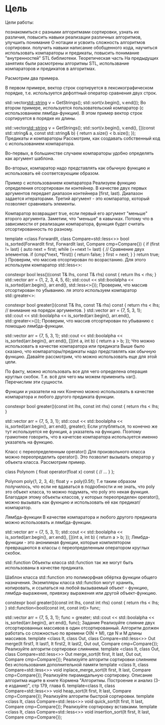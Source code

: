 # Цель
Цели работы:

познакомиться с разными алгоритмами сортировки, узнать их различия, повысить навыки реализации различных алгоритмов, улучшить понимание O нотации и усвоить сложность алгоритмов сортировки.
получить навыки написание обобщенного кода, научиться использовать компараторы и предикаты, повысить понимание "внутренностей" STL библиотеки.
Теоретическая часть
На предыдущих занятиях были расмотрены алгоритмы STL, использвание компараторов и предикатов в алгоритмах.

Расмотрим два примера.

В первом примере, вектор строк сортируется в лексикографическом порядке, т.е. используется дефолтный оператор сравнения двух строк.

std::vector<std::string> v = GetStrings();
std::sort(v.begin(), v.end());
Во втором примере, используется пользовательский компаратор (с использованием лямбда-функции). В этом пример вектор строк сортируется в порядке их длины.

std::vector<std::string> v = GetStrings();
std::sort(v.begin(), v.end(), [](const std::string& a, const std::string& b) {
  return a.size() < b.size();
});
Предикаты и компараторы
Рассмотрим, как создавать собственный код с использованием компаратора.

Во-первых, в большинстве случаем компараторы удобно определять как аргумент шаблона.

Во-вторых, компаратор надо представлять как обычную функцию и использовать её соответсвующим образом.

Пример с использованием компаратора
Реализуем функцию определения отсортирован ли контейнер. В качестве двух первых аргументов передает диапазон контейнера [first, last). Диапазон задается итераторами. Третий аргумент - это компаратор, который позволяет сравнивать элементы.

Компаратор возвращает true, если первый его аргумент "меньше" второго аргумента. Заметим, что "меньше" в кавычках. Потому что в зависимости от реализации компаратора, функция будет считать отсортированность по разному.

template <class ForwardIt, class Compare=std::less<>>
bool is_sorted(ForwardIt first, ForwardIt last, Compare cmp=Compare{}) {
  if (first != last) {
    auto next = first;
    while (++next != last) {
      // Сравнение двух элементов.
      if (cmp(*next, *first)) {
        return false;
      }
      first = next;
    }
  }
  return true;
}
Проверим, что массив отсортирован по возрастанию. Для этого используем компаратор std::less<>:

constexpr bool less()(const T& lhs, const T& rhs) const {
    return lhs < rhs;
}
std::vector<int> arr = {1, 2, 3, 4, 5, 6};
std::cout << std::boolalpha << is_sorted(arr.begin(), arr.end(), std::less<>{});
Проверим, что массив отсортирован по убыванию. ля этого используем компаратор std::greater<>:

constexpr bool greater()(const T& lhs, const T& rhs) const {
    return rhs < lhs; // внимание на порядок аргументов.
}
std::vector<int> arr = {7, 5, 3, 1};
std::cout << std::boolalpha << is_sorted(arr.begin(), arr.end(), std::greater<>{});
Проверим, что массив отсортирован по убыванию с помощью лямбда-функции.

std::vector<int> arr = {7, 5, 3, 1};
std::cout << std::boolalpha << is_sorted(arr.begin(), arr.end(),
  [](int a, int b) {
    return a > b;
  });
Что можно использовать в качестве компаратора или предиката
Выше было сказано, что компараторы/предикаты надо представлять как обычную функцию. Давайте рассмотрим, что можно использовать еще для этой цели.

По факту, можно использовать все для чего определена операция круглых скобок. Т.е. всё для чего мы можем применить var(). Перечислим эти сущности.

Функции и указатели на них
Конечно можно использовать в качестве компаратора и любого другого предиката функции.

constexpr bool greater()(const int lhs, const int rhs) const {
    return rhs < lhs;
}

std::vector<int> arr = {7, 5, 3, 1};
std::cout << std::boolalpha << is_sorted(arr.begin(), arr.end(), greater);
Если углубляться, то конечно же тут используется не функция, а указатель на функцию. Поэтому грамотнее говорить, что в качетсве компаратора используется именно указатель на функцию.

Класс с переопределенным operator()
Для произвольного класса можно переопределить operator(). Это позволит вызывать оператор у объекта класса. Рассмотрим пример.

class Polynom {
  float operator(float x) const {
    // ...
  }
};

Polynom poly{1, 2, 3, 4};
float y = poly(0.5f);
Т.е таким образом получилось, что если не вдаваться в подробности и не знать, что poly это объект класса, то можно подумать, что poly это некая функция. Благодаря этому объекты классов, у которых переопределен operator(), можно вызывать как фукнцию и использовать её как предикат/компаратор.

Лямбда-функции
В качестве компаратора и любого другого предиката можно использовать и лямбда-функции.

std::vector<int> arr = {7, 5, 3, 1};
std::cout << std::boolalpha << is_sorted(arr.begin(), arr.end(),
  [](int a, int b) {
    return a > b;
  });
Лямбда-функции - это анонимная функции, которые компилятором превращаются в классы с переопределенным оператором круглых скобок.

std::function
Объекты класса std::function так же могут быть использованы в качестве предиката.

Шаблон класса std::function это полиморфная обёртка функции общего назначения. Экземпляры класса std::function могут хранить, копировать, и ссылаться на любой вызываемый объект - функцию, лямбда-выражение, привязку выражения или другой объект-функцию.

constexpr bool greater()(const int lhs, const int rhs) const {
    return rhs < lhs;
}
std::function<bool(const int, const int)> func;

std::vector<int> arr = {7, 5, 3, 1};
func = greater;
std::cout << std::boolalpha << is_sorted(arr.begin(), arr.end(), func);
Задание
Реализуйте слияние двух отсортированных массивов в один отсортированный. Алгоритм должен работать со сложностью по времени O(N + M), где N и M длины массивов.
template <class It, class Out, class Compare=std::less<>>
Out merge(It first1, It last1, It first2, It last2, Out out, Compare cmp=Compare{});
Реализуйте алгоритм сортировки слиянием.
template <class It, class Out, class Compare=std::less<>>
Out merge_sort(It first, It last, Out out, Compare cmp=Compare{});
Реализуйте алгоритм сортировки слиянием без использования дополнительной памяти
template <class It, class Compare=std::less<>>
void inplace_merge_sort(It first, It last, Compare cmp=Compare{});
Реализуйте пирамидальную сортировку. Описание алгоритма ищите в книге Кормена "Алгоритмы. Построение и анализ (3-е издание)", стр 179, глава 6.
template<class It, class Compare=std::less<>>
void heap_sort(It first, It last, Compare cmp=Compare{});
Реализуйте алгоритм быстрой сортировки.
template <class It, class Compare=std::less<>>
void quick_sort(It first, It last, Compare cmp=Compare{});
Реализуйте сортировку вставками.
template <class It, class Compare=std::less<>>
void insertion_sort(It first, It last, Compare cmp=Compare{});
